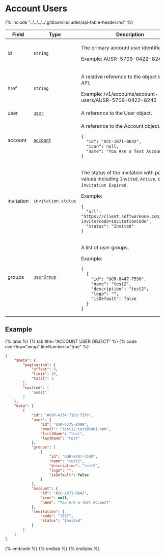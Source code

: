 # Account Users

{% include "../../../../.gitbook/includes/api-table-header.md" %}

<table data-full-width="false"><thead><tr><th width="139">Field</th><th width="170">Type</th><th>Description</th></tr></thead><tbody><tr><td>id</td><td><code>string</code></td><td><p>The primary account user identifier.</p><p>Example: AUSR-5709-0422-8243</p></td></tr><tr><td>href</td><td><code>string</code></td><td><p>A relative reference to the object in the API.</p><p>Example: /v1/accounts/account-users/AUSR-5709-0422-8243</p></td></tr><tr><td>user</td><td><a href="../users/#user-object"><code>user</code></a></td><td>A reference to the User object.</td></tr><tr><td>account</td><td><a href="../account/#account-object"><code>account</code></a></td><td><p>A reference to the Account object. </p><pre class="language-json" data-line-numbers><code class="lang-json">{ 
  "id": "ACC-1671-0642",
  "icon": null,
  "name": "You Are a Test Account"
}
</code></pre></td></tr><tr><td>invitation</td><td><code>invitation.status</code></td><td><p>The status of the invitation with possible values including <code>Invited</code>, <code>Active</code>, or <code>Invitation Expired</code>.</p><p>Example:</p><pre class="language-json" data-overflow="wrap" data-line-numbers><code class="lang-json">{
  "url": "https://client.softwareone.com/accept-invite?code=invitationCode",
  "status": "Invited"
}
</code></pre></td></tr><tr><td>groups</td><td><a href="../user-groups/#group-object"><code>userGroup</code></a></td><td><p>A list of user groups.</p><p>Example:</p><pre class="language-json" data-overflow="wrap" data-line-numbers><code class="lang-json">[
  {
    "id": "UGR-8447-7590",
    "name": "test2",
    "description": "test2",
    "logo": "",
    "isDefault": false
  }
]
</code></pre></td></tr></tbody></table>

## Example

{% tabs %}
{% tab title="ACCOUNT USER OBJECT" %}
{% code overflow="wrap" lineNumbers="true" %}
```json
{
    "$meta": {
        "pagination": {
            "offset": 0,
            "limit": 10,
            "total": 1
        },
        "omitted": [
            "audit"
        ]
    },
    "data": [
        {
            "id": "AUSR-4134-7183-7330",
            "user": {
                "id": "USR-6375-2499",
                "email": "test12.test@SWO1.com",
                "firstName": "test",
                "lastName": "test"
            },
            "groups": [
                {
                    "id": "UGR-8447-7590",
                    "name": "test2",
                    "description": "test2",
                    "logo": "",
                    "isDefault": false
                }
            ],
            "account": {
                "id": "ACC-1671-0642",
                "icon": null,
                "name": "You Are a Test Account"
            },
            "invitation": {
                "code": "TEST",
                "status": "Invited"
            }
        }
    ]
}
```
{% endcode %}
{% endtab %}
{% endtabs %}

